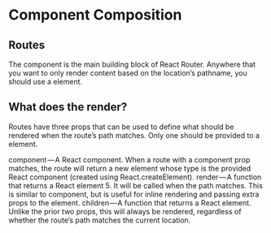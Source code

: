 # Component Composition

## Routes

The <Route> component is the main building block of React Router. Anywhere that you want to only render content based on the location’s pathname, you should use a <Route> element.

## What does the <Route> render?

Routes have three props that can be used to define what should be rendered when the route’s path matches. Only one should be provided to a <Route> element.

component — A React component. When a route with a component prop matches, the route will return a new element whose type is the provided React component (created using React.createElement).
render — A function that returns a React element 5. It will be called when the path matches. This is similar to component, but is useful for inline rendering and passing extra props to the element.
children — A function that returns a React element. Unlike the prior two props, this will always be rendered, regardless of whether the route’s path matches the current location.